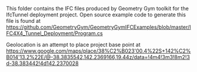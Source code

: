 This folder contains the IFC files produced by Geometry Gym toolkit for the IfcTunnel deployment project.  Open source example code to generate this file is found at https://github.com/GeometryGym/GeometryGymIFCExamples/blob/master/IFC4X4_Tunnel_Deployment/Program.cs 

Geolocation is an attempt to place project base point at https://www.google.com/maps/place/38%C2%B023'00.4%22S+142%C2%B014'13.2%22E/@-38.3835542,142.2369166,19.44z/data=!4m4!3m3!8m2!3d-38.383442!4d142.2370028
